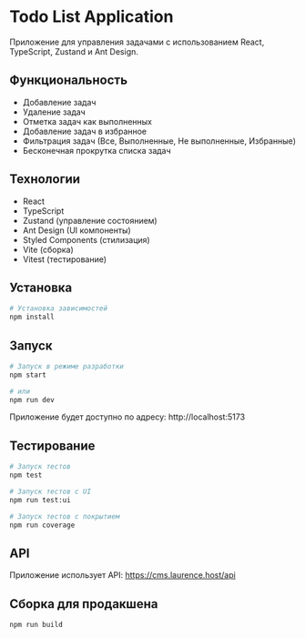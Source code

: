 # Todo List Application

Приложение для управления задачами с использованием React, TypeScript, Zustand и Ant Design.

## Функциональность

- Добавление задач
- Удаление задач
- Отметка задач как выполненных
- Добавление задач в избранное
- Фильтрация задач (Все, Выполненные, Не выполненные, Избранные)
- Бесконечная прокрутка списка задач

## Технологии

- React
- TypeScript
- Zustand (управление состоянием)
- Ant Design (UI компоненты)
- Styled Components (стилизация)
- Vite (сборка)
- Vitest (тестирование)

## Установка

```bash
# Установка зависимостей
npm install
```

## Запуск

```bash
# Запуск в режиме разработки
npm start

# или
npm run dev
```

Приложение будет доступно по адресу: http://localhost:5173

## Тестирование

```bash
# Запуск тестов
npm test

# Запуск тестов с UI
npm run test:ui

# Запуск тестов с покрытием
npm run coverage
```

## API

Приложение использует API: https://cms.laurence.host/api

## Сборка для продакшена

```bash
npm run build
